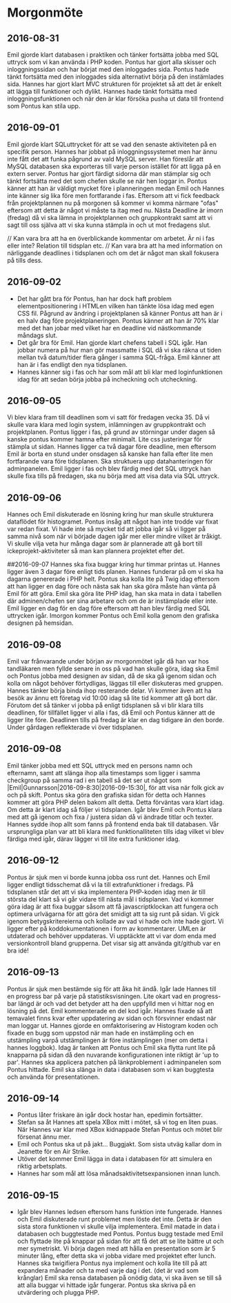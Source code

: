 # Morgonmöte
## 2016-08-31
Emil gjorde klart databasen i praktiken och tänker fortsätta jobba med SQL uttryck som vi kan använda i PHP koden.
Pontus har gjort alla skisser och inloggningssidan och har börjat med den inloggades sida. Pontus hade tänkt fortsätta med den inloggades sida alternativt börja på den instämlades sida.
Hannes har gjort klart MVC strukturen för projektet så att det är enkelt att lägga till funktioner och dylikt. Hannes hade tänkt fortsätta med inloggningsfunktionen och när den är klar försöka pusha ut data till frontend som Pontus kan stila upp.


## 2016-09-01
Emil gjorde klart SQLuttrycket för att se vad den senaste aktiviteten på en specifik person.
Hannes har jobbat på inloggningssystemet men har ännu inte fått det att funka pågrund av vald MySQL server. Han föreslår att MySQL databasen ska exporteras till varje person istället för att ligga på en extern server.
Pontus har gjort färdigt sidorna där man stämplar sig och tänkt fortsätta med det som chefen skulle se när hen loggar in.
Pontus känner att han är väldigt mycket före i planneringen medan Emil och Hannes inte känner sig lika före men fortfarande i fas.
Eftersom att vi fick feedback från projektplannen nu på morgonen så kommer vi komma närmare "ofas" eftersom att detta är något vi måste ta itag med nu.
Nästa Deadline är imorn (fredag) då vi ska lämna in projektplannen och gruppkontrakt samt att vi sagt till oss själva att vi ska kunna stämpla in och ut mot fredagens slut.

// Kan vara bra att ha en överblickande kommentar om arbetet. Är ni i fas eller inte? Relation till tidsplan etc.
// Kan vara bra att ha med information on närliggande deadlines i tidsplanen och om det är något man skall fokusera på tills dess.


## 2016-09-02
* Det har gått bra för Pontus, han har dock haft problem elementpositionering i HTMLen vilken han tänkte lösa idag med egen CSS fil. Pågrund av ändring i projektplanen så känner Pontus att han är i en halv dag före projektplaneringen. Pontus känner att han är 70% klar med det han jobar med vilket har en deadline vid nästkommande måndags slut.
* Det går bra för Emil. Han gjorde klart chefens tabell i SQL igår. Han jobbar numera på hur man gör massmatte i SQL då vi ska räkna ut tiden mellan två datum/tider flera gånger i samma SQL-fråga. Emil känner att han är i fas endligt den nya tidsplanen.
* Hannes känner sig i fas och har som mål att bli klar med loginfunktionen idag för att sedan börja jobba på incheckning och utcheckning.

## 2016-09-05
Vi blev klara fram till deadlinen som vi satt för fredagen vecka 35. Då vi skulle vara klara med login system, inlämningen av gruppkontrakt och projektplanen.
Pontus ligger i fas, på grund av störningar under dagen så kanske pontus kommer hamna efter minimalt. Lite css justeringar för stämpla ut sidan.
Hannes ligger ca två dagar före deadline, men eftersom Emil är borta en stund under onsdagen så kanske han falla efter lite men fortfarande vara före tidsplanen. Ska struktuera upp datahanteringen för adminpanelen.
Emil ligger i fas och blev färdig med det SQL uttryck han skulle fixa tills på fredagen, ska nu börja med att visa data via SQL uttryck.

## 2016-09-06
Hannes och Emil diskuterade en lösning kring hur man skulle strukturera dataflödet för histogramet. Pontus insåg att något han inte trodde var fixat var redan fixat. Vi hade inte så mycket tid att jobba igår så vi ligger på samma nivå som när vi började dagen igår mer eller mindre vilket är tråkigt. Vi skulle vilja veta hur många dagar som är plannerade att gå bort till ickeprojekt-aktiviteter så man kan plannera projektet efter det.

##2016-09-07
Hannes ska fixa buggar kring hur timmar printas ut. Hannes ligger även 3 dagar före enligt tids planen. Hannes funderar på om vi ska ha dagarna genererade i PHP helt.
Pontus ska kolla lite på Twig idag eftersom att han ligger en dag före och nästa sak han ska göra måste han vänta på Emil för att göra.
Emil ska göra lite PHP idag, han ska mata in data i tabellen där adminen/chefen ser sina arbetare och om de är instämplade eller inte. Emil ligger en dag för en dag före eftersom att han blev färdig med SQL uttrycken igår.
Imorgon kommer Pontus och Emil kolla genom den grafiska designen på hemsidan.

## 2016-09-08
Emil var frånvarande under början av morgonmötet igår då han var hos tandläkaren men fyllde senare in oss på vad han skulle göra, idag ska Emil och Pontus jobba med designen av sidan, då de ska gå igenom sidan och kolla om något behöver förtydligas, läggas till eller diskuteras med gruppen. Hannes tänker börja binda ihop resterande delar. Vi kommer även att ha besök av ännu ett företag vid 10:00 idag så lite tid kommer att gå bort där. Förutom det så tänker vi jobba på enligt tidsplanen så vi blir klara tills deadlinen, för tillfället ligger vi alla i fas, då Emil och Pontus känner att de ligger lite före. Deadlinen tills på fredag är klar en dag tidigare än den borde. Under gårdagen reflekterade vi över tidsplanen.

## 2016-09-08
Emil tänker jobba med ett SQL uttryck med en persons namn och efternamn, samt att slänga ihop alla timestamps som ligger i samma checkgroup på samma rad i en tabell så det ser ut något som |Emil|Gunnarsson|2016-09-8:30|2016-09-15:30|, för att visa när folk gick av och på skift.
Pontus ska göra den grafiska sidan för detta och Hannes kommer att göra PHP delen bakom allt detta. Detta förväntas vara klart idag. Om detta är klart idag så följer vi tidsplanen.
Igår blev Emil och Pontus klara med att gå igenom och fixa / justera sidan då vi ändrade titlar och texter. Hannes sydde ihop allt som fanns på frontend enda bak till databasen. Vår ursprungliga plan var att bli klara med funktionalliteten tills idag vilket vi blev färdiga med igår, därav lägger vi till lite extra funktioner idag.

## 2016-09-12
Pontus är sjuk men vi borde kunna jobba oss runt det.
Hannes och Emil ligger endligt tidsschemat då vi la till extrafunktioner i fredags.
På tidsplanen står det att vi ska implementera PHP-koden idag men är till största del klart så vi går vidare till nästa mål i tidsplanen.
Vad vi kommer göra idag är att fixa buggar såsom att få javascriptklockan att fungera och optimera urlvägarna för att göra det smidigt att ta sig runt på sidan.
Vi gick igenom betygskritereierna och kollade av vad vi hade och inte hade gjort.
Vi ligger efter på koddokumentationen i form av kommentarer. UMLen är utdaterad och behöver uppdateras. Vi upptäckte att vi var dom enda med versionkontroll bland grupperna. Det visar sig att använda git/github var en bra idé!


## 2016-09-13
Pontus är sjuk men bestämde sig för att åka hit ändå.
Igår lade Hannes till en progress bar på varje på statistiksvisningen. Lite okart vad en progress-bar längd är och vad det betyder att ha den uppfylld men vi hittar nog en lösning på det. Emil kommenterade en del kod igår. Hannes fixade så att temavalet finns kvar efter uppdatering av sidan och försvinner endast när man loggar ut. Hannes gjorde en omfaktorisering av Histogram koden och fixade en bugg som uppstod när man hade en instämpling och en utstämpling varpå utstämplingen är före instämplingen (mer om detta i hannes loggbok). Idag är tanken att Pontus och Emil ska flytta runt lite på knapparna på sidan då den nuvarande konfigurationen inte riktigt är 'up to par'. Hannes ska applicera patchen på länkproblement i adminpanelen som Pontus hittade. Emil ska slänga in data i databasen som vi kan buggtesta och använda för presentationen.

## 2016-09-14
* Pontus låter friskare än igår dock hostar han, epedimin fortsätter.
* Stefan sa åt Hannes att spela XBox mitt i mötet, så vi tog en liten puas. När Hannes var klar med XBox kidnappade Stefan Pontus och mötet blir försenat ännu mer.
* Emil och Pontus ska ut på jakt... Buggjakt. Som sista utväg kallar dom in Jeanette för en Air Strike.
* Utöver det kommer Emil lägga in data i databasen för att simulera en riktig arbetsplats.
* Hannes har som mål att lösa månadsaktivitetsexpansionen innan lunch.

## 2016-09-15
* Igår blev Hannes ledsen eftersom hans funktion inte fungerade. Hannes och Emil diskuterade runt problemet men löste det inte. Detta är den sista stora funktionen vi skulle vilja implementera. Emil matade in data i databasen och buggtestade med Pontus. Pontus bugg testade med Emil och flyttade lite på knappar på sidan för att få det att se lite bättre ut och mer symetriskt. Vi börja dagen med att hålla en presentation som är 5 minuter lång, efter detta ska vi jobba vidare med projektet efter lunch. Hannes ska twigifiera Pontus nya implement och kolla lite till på att expandera månader och ta med varje dag i det. (det är vad som krånglar) Emil ska rensa databasen på onödig data, vi ska även se till så att alla buggar vi hittade igår fungerar. Pontus ska skriva på en utvärdering och plugga PHP. 